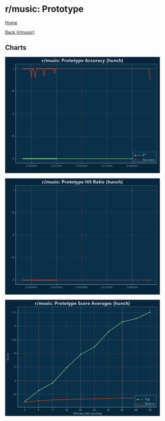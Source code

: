 # r/music: Prototype

[Home](../../index.md)

[Back (r/music)](../hunch_music.md)

## Charts

![r/music R² (hunch)](../../images/models/hunch_music_Prototype_Accuracy.png "r/music R² (hunch)")

![r/music Hit Ratio (hunch)](../../images/models/hunch_music_Prototype_HitRatio.png "r/music Hit Ratio (hunch)")

![r/music Score Averages (hunch)](../../images/models/hunch_music_Prototype_Scores.png "r/music Score Averages (hunch)")

